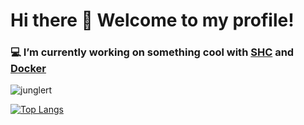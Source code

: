 # Hi there 👋 Welcome to my profile!
### :computer: I’m currently working on something cool with [SHC](https://github.com/junglert/shc) and [Docker](https://docker.com/)
<p align="left"> <img src="https://komarev.com/ghpvc/?username=junglert&label=Profile%20views&color=0e9bb4&style=flat" alt="junglert" /></p>


[![Top Langs](https://github-readme-stats.vercel.app/api/top-langs/?username=junglert&theme=chartreuse-dark&layout=compact)](https://github.com/anuraghazra/github-readme-stats)

<!--
**junglert/junglert** is a ✨ _special_ ✨ repository because its `README.md` (this file) appears on your GitHub profile.

Here are some ideas to get you started:

- 🔭 I’m currently working on ...
- 🌱 I’m currently learning ...
- 👯 I’m looking to collaborate on ...
- 🤔 I’m looking for help with ...
- 💬 Ask me about ...
- 📫 How to reach me: ...
- 😄 Pronouns: ...
- ⚡ Fun fact: ...
-->
